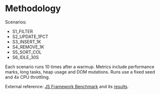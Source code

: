 # Methodology

Scenarios:
- S1_FILTER
- S2_UPDATE_1PCT
- S3_INSERT_1K
- S4_REMOVE_1K
- S5_SORT_COL
- S6_IDLE_30S

Each scenario runs 10 times after a warmup. Metrics include performance marks, long tasks, heap usage and DOM mutations. Runs use a fixed seed and 4x CPU throttling.

External reference: [JS Framework Benchmark](https://github.com/krausest/js-framework-benchmark) and its [results](https://krausest.github.io/js-framework-benchmark/).
